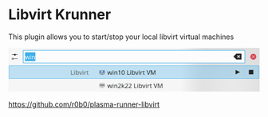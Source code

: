 # Libvirt Krunner

This plugin allows you to start/stop your local libvirt virtual machines

![Screenshot](Screenshot_20220419_093300.png)

https://github.com/r0b0/plasma-runner-libvirt